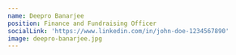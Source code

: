 ```yaml
---
name: Deepro Banarjee
position: Finance and Fundraising Officer
socialLink: 'https://www.linkedin.com/in/john-doe-1234567890'
image: deepro-banarjee.jpg
---
```


